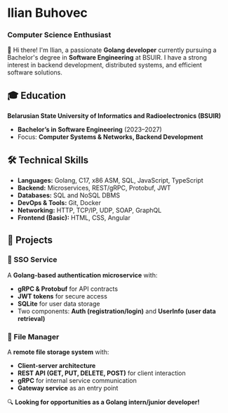 # **Ilian Buhovec**  
### **Computer Science Enthusiast**  

👋 Hi there! I'm Ilian, a passionate **Golang developer** currently pursuing a Bachelor's degree in **Software Engineering** at BSUIR. I have a strong interest in backend development, distributed systems, and efficient software solutions.  

## **🎓 Education**  
**Belarusian State University of Informatics and Radioelectronics (BSUIR)**  
- **Bachelor’s in Software Engineering** (2023–2027)  
- Focus: **Computer Systems & Networks, Backend Development**
  
## **🛠️ Technical Skills**  
- **Languages:** Golang, C17, x86 ASM, SQL, JavaScript, TypeScript  
- **Backend:** Microservices, REST/gRPC, Protobuf, JWT  
- **Databases:** SQL and NoSQL DBMS  
- **DevOps & Tools:** Git, Docker
- **Networking:** HTTP, TCP/IP, UDP, SOAP, GraphQL
- **Frontend (Basic):** HTML, CSS, Angular  

## **🚀 Projects**  

### **🔐 SSO Service**  
A **Golang-based authentication microservice** with:  
- **gRPC & Protobuf** for API contracts  
- **JWT tokens** for secure access  
- **SQLite** for user data storage  
- Two components: **Auth (registration/login)** and **UserInfo (user data retrieval)**  

### **📁 File Manager**  
A **remote file storage system** with:  
- **Client-server architecture**  
- **REST API (GET, PUT, DELETE, POST)** for client interaction  
- **gRPC** for internal service communication  
- **Gateway service** as an entry point  

🔍 **Looking for opportunities as a Golang intern/junior developer!**  
